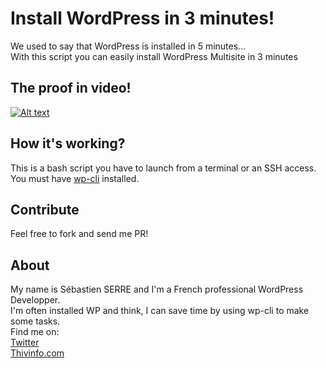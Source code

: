 # Install WordPress in 3 minutes!  

We used to say that WordPress is installed in 5 minutes...  
With this script you can easily install WordPress Multisite in 3 minutes 

## The proof in video!  

[![Alt text](https://img.youtube.com/vi/aEQY9mwhGrg/0.jpg)](https://www.youtube.com/watch?v=aEQY9mwhGrg)

## How it's working?  
This is a bash script you have to launch from a terminal or an SSH access.  
You must have [wp-cli](https://wp-cli.org/) installed.

## Contribute
Feel free to fork and send me PR!

## About  
My name is Sébastien SERRE and I'm a French professional WordPress Developper.  
I'm often installed WP and think, I can save time by using wp-cli to make some tasks.  
Find me on:  
[Twitter](https://twitter.com/sebastienserre)  
[Thivinfo.com](https://thivinfo.com)
